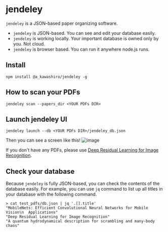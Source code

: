 # jendeley
`jendeley` is a JSON-based paper organizing software.
- `jendeley` is JSON-based. You can see and edit your database easily.
- `jendeley` is working locally. Your important database is owned only by you. Not cloud.
- `jendeley` is browser based. You can run it anywhere node.js runs.

## Install
```
npm install @a_kawashiro/jendeley -g
```

## How to scan your PDFs
```
jendeley scan --papers_dir <YOUR PDFs DIR>
```


## Launch jendeley UI
```
jendeley launch --db <YOUR PDFs DIR>/jendeley_db.json
```
Then you can see a screen like this!
![image](https://user-images.githubusercontent.com/3770618/208243833-b6745337-6f7e-4df2-ae7f-575fe940dffe.png)

If you don't have any PDFs, please use [Deep Residual Learning for Image Recognition](https://arxiv.org/pdf/1512.03385.pdf).

## Check your database
Because `jendeley` is fully JSON-based, you can check the contents of the
database easily. For example, you can use `jq` command to list up all titles in
your database with the following command.
```
> cat test_pdfs/db.json | jq '.[].title'
"MobileNets: Efficient Convolutional Neural Networks for Mobile Vision\n  Applications"
"Deep Residual Learning for Image Recognition"
"A quantum hydrodynamical description for scrambling and many-body chaos"
```
